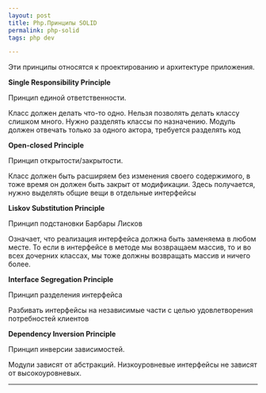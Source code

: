```yaml
--- 
layout: post 
title: Php.Принципы SOLID
permalink: php-solid
tags: php dev

--- 
```


Эти принципы относятся к проектированию и архитектуре приложения.

**Single Responsibility Principle**

Принцип единой ответственности. 

Класс должен делать что-то одно. Нельзя позволять делать классу слишком много. Нужно разделять классы по назначению.
Модуль должен отвечать только за одного актора, требуется разделять код

**Open-closed Principle**

Принцип открытости/закрытости.

Класс должен быть расширяем без изменения своего содержимого, в тоже время он должен быть закрыт от модификации.
Здесь получается, нужно выделять общие вещи в отдельные интерфейсы

**Liskov Substitution Principle**

Принцип подстановки Барбары Лисков

Означает, что реализация интерфейса должна быть заменяема в любом месте. То если в интерфейсе в методе мы возвращаем массив,
то и во всех дочерних классах, мы тоже должны возвращать массив и ничего более.

**Interface Segregation Principle**

Принцип разделения интерфейса

Разбивать интерфейсы на независимые части с целью удовлетворения потребностей клиентов

**Dependency Inversion Principle**

Принцип инверсии зависимостей.

Модули зависят от абстракций. Низкоуровневые интерфейсы не зависят от высокоуровневых.

----

